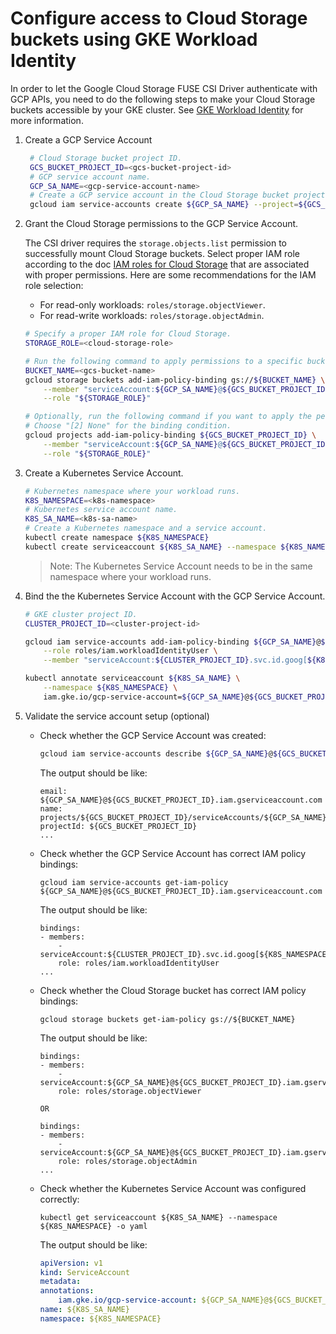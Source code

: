 <!-- 
Copyright 2018 The Kubernetes Authors.
Copyright 2022 Google LLC

Licensed under the Apache License, Version 2.0 (the "License");
you may not use this file except in compliance with the License.
You may obtain a copy of the License at

    https://www.apache.org/licenses/LICENSE-2.0

Unless required by applicable law or agreed to in writing, software
distributed under the License is distributed on an "AS IS" BASIS,
WITHOUT WARRANTIES OR CONDITIONS OF ANY KIND, either express or implied.
See the License for the specific language governing permissions and
limitations under the License.
-->

# Configure access to Cloud Storage buckets using GKE Workload Identity

In order to let the Google Cloud Storage FUSE CSI Driver authenticate with GCP APIs, you need to do the following steps to make your Cloud Storage buckets accessible by your GKE cluster. See [GKE Workload Identity](https://cloud.google.com/kubernetes-engine/docs/how-to/workload-identity) for more information.

1. Create a GCP Service Account

   ```bash
    # Cloud Storage bucket project ID.
    GCS_BUCKET_PROJECT_ID=<gcs-bucket-project-id>
    # GCP service account name.
    GCP_SA_NAME=<gcp-service-account-name>
    # Create a GCP service account in the Cloud Storage bucket project.
    gcloud iam service-accounts create ${GCP_SA_NAME} --project=${GCS_BUCKET_PROJECT_ID}
    ```

2. Grant the Cloud Storage permissions to the GCP Service Account.

   The CSI driver requires the `storage.objects.list` permission to successfully mount Cloud Storage buckets. Select proper IAM role according to the doc [IAM roles for Cloud Storage](https://cloud.google.com/storage/docs/access-control/iam-roles) that are associated with proper permissions. Here are some recommendations for the IAM role selection:
   
   - For read-only workloads: `roles/storage.objectViewer`.
   - For read-write workloads: `roles/storage.objectAdmin`.
    
    ```bash
    # Specify a proper IAM role for Cloud Storage.
    STORAGE_ROLE=<cloud-storage-role>
    
    # Run the following command to apply permissions to a specific bucket.
    BUCKET_NAME=<gcs-bucket-name>
    gcloud storage buckets add-iam-policy-binding gs://${BUCKET_NAME} \
        --member "serviceAccount:${GCP_SA_NAME}@${GCS_BUCKET_PROJECT_ID}.iam.gserviceaccount.com" \
        --role "${STORAGE_ROLE}"

    # Optionally, run the following command if you want to apply the permissions to all the Cloud Storage buckets in the project.
    # Choose "[2] None" for the binding condition.
    gcloud projects add-iam-policy-binding ${GCS_BUCKET_PROJECT_ID} \
        --member "serviceAccount:${GCP_SA_NAME}@${GCS_BUCKET_PROJECT_ID}.iam.gserviceaccount.com" \
        --role "${STORAGE_ROLE}"
    ```

3. Create a Kubernetes Service Account.
    
    ```bash
    # Kubernetes namespace where your workload runs.
    K8S_NAMESPACE=<k8s-namespace>
    # Kubernetes service account name.
    K8S_SA_NAME=<k8s-sa-name>
    # Create a Kubernetes namespace and a service account.
    kubectl create namespace ${K8S_NAMESPACE}
    kubectl create serviceaccount ${K8S_SA_NAME} --namespace ${K8S_NAMESPACE}
    ```

    > Note: The Kubernetes Service Account needs to be in the same namespace where your workload runs.

4. Bind the the Kubernetes Service Account with the GCP Service Account.
    
    ```bash
    # GKE cluster project ID.
    CLUSTER_PROJECT_ID=<cluster-project-id>
    
    gcloud iam service-accounts add-iam-policy-binding ${GCP_SA_NAME}@${GCS_BUCKET_PROJECT_ID}.iam.gserviceaccount.com \
        --role roles/iam.workloadIdentityUser \
        --member "serviceAccount:${CLUSTER_PROJECT_ID}.svc.id.goog[${K8S_NAMESPACE}/${K8S_SA_NAME}]"

    kubectl annotate serviceaccount ${K8S_SA_NAME} \
        --namespace ${K8S_NAMESPACE} \
        iam.gke.io/gcp-service-account=${GCP_SA_NAME}@${GCS_BUCKET_PROJECT_ID}.iam.gserviceaccount.com
    ```

5. Validate the service account setup (optional)

    - Check whether the GCP Service Account was created:
        
        ```bash
        gcloud iam service-accounts describe ${GCP_SA_NAME}@${GCS_BUCKET_PROJECT_ID}.iam.gserviceaccount.com
        ```
        
        The output should be like:

        ```
        email: ${GCP_SA_NAME}@${GCS_BUCKET_PROJECT_ID}.iam.gserviceaccount.com
        name: projects/${GCS_BUCKET_PROJECT_ID}/serviceAccounts/${GCP_SA_NAME}@${GCS_BUCKET_PROJECT_ID}.iam.gserviceaccount.com
        projectId: ${GCS_BUCKET_PROJECT_ID}
        ...
        ```
       
    - Check whether the GCP Service Account has correct IAM policy bindings:

        ```
        gcloud iam service-accounts get-iam-policy ${GCP_SA_NAME}@${GCS_BUCKET_PROJECT_ID}.iam.gserviceaccount.com
        ```

        The output should be like:

        ```
        bindings:
        - members:
            - serviceAccount:${CLUSTER_PROJECT_ID}.svc.id.goog[${K8S_NAMESPACE}/${K8S_SA_NAME}]
            role: roles/iam.workloadIdentityUser
        ...
        ```

    - Check whether the Cloud Storage bucket has correct IAM policy bindings:

        ```
        gcloud storage buckets get-iam-policy gs://${BUCKET_NAME}
        ```

        The output should be like:

        ```
        bindings:
        - members:
            - serviceAccount:${GCP_SA_NAME}@${GCS_BUCKET_PROJECT_ID}.iam.gserviceaccount.com
            role: roles/storage.objectViewer
       
       OR
       
       bindings:
       - members:
            - serviceAccount:${GCP_SA_NAME}@${GCS_BUCKET_PROJECT_ID}.iam.gserviceaccount.com
            role: roles/storage.objectAdmin
        ...
        ```

    - Check whether the Kubernetes Service Account was configured correctly:

        ```
        kubectl get serviceaccount ${K8S_SA_NAME} --namespace ${K8S_NAMESPACE} -o yaml
        ```

        The output should be like:

        ```yaml
        apiVersion: v1
        kind: ServiceAccount
        metadata:
        annotations:
            iam.gke.io/gcp-service-account: ${GCP_SA_NAME}@${GCS_BUCKET_PROJECT_ID}.iam.gserviceaccount.com
        name: ${K8S_SA_NAME}
        namespace: ${K8S_NAMESPACE}
        ```